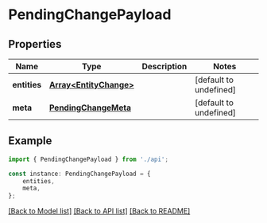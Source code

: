 # PendingChangePayload


## Properties

Name | Type | Description | Notes
------------ | ------------- | ------------- | -------------
**entities** | [**Array&lt;EntityChange&gt;**](EntityChange.md) |  | [default to undefined]
**meta** | [**PendingChangeMeta**](PendingChangeMeta.md) |  | [default to undefined]

## Example

```typescript
import { PendingChangePayload } from './api';

const instance: PendingChangePayload = {
    entities,
    meta,
};
```

[[Back to Model list]](../README.md#documentation-for-models) [[Back to API list]](../README.md#documentation-for-api-endpoints) [[Back to README]](../README.md)
